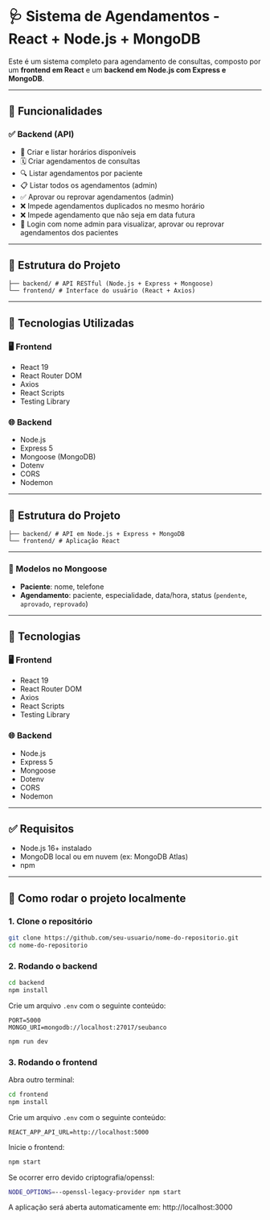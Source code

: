 # 🩺 Sistema de Agendamentos - React + Node.js + MongoDB

Este é um sistema completo para agendamento de consultas, composto por um **frontend em React** e um **backend em Node.js com Express e MongoDB**.

---

## 🚀 Funcionalidades

### ✅ Backend (API)

- 📅 Criar e listar horários disponíveis
- 🗓️ Criar agendamentos de consultas
- 🔍 Listar agendamentos por paciente
- 📋 Listar todos os agendamentos (admin)
- ✅ Aprovar ou reprovar agendamentos (admin)
- ❌ Impede agendamentos duplicados no mesmo horário
- ❌ Impede agendamento que não seja em data futura
- 🔐 Login com nome admin para visualizar, aprovar ou reprovar agendamentos dos pacientes

---

## 📁 Estrutura do Projeto

```
├── backend/ # API RESTful (Node.js + Express + Mongoose)
└── frontend/ # Interface do usuário (React + Axios)
```

---

## 🧰 Tecnologias Utilizadas

### 🖥️ Frontend

- React 19
- React Router DOM
- Axios
- React Scripts
- Testing Library

### 🌐 Backend

- Node.js
- Express 5
- Mongoose (MongoDB)
- Dotenv
- CORS
- Nodemon

---

## 📁 Estrutura do Projeto

```
├── backend/ # API em Node.js + Express + MongoDB
└── frontend/ # Aplicação React
```

---

### 🧾 Modelos no Mongoose

- **Paciente**: nome, telefone
- **Agendamento**: paciente, especialidade, data/hora, status (`pendente`, `aprovado`, `reprovado`)

---

## 🧰 Tecnologias

### 🖥️ Frontend

- React 19
- React Router DOM
- Axios
- React Scripts
- Testing Library

### 🌐 Backend

- Node.js
- Express 5
- Mongoose
- Dotenv
- CORS
- Nodemon

---

## ✅ Requisitos

- Node.js 16+ instalado
- MongoDB local ou em nuvem (ex: MongoDB Atlas)
- npm

---

## 🚀 Como rodar o projeto localmente

### 1. Clone o repositório

```bash
git clone https://github.com/seu-usuario/nome-do-repositorio.git
cd nome-do-repositorio
```

### 2. Rodando o backend

```bash
cd backend
npm install
```

Crie um arquivo `.env` com o seguinte conteúdo:

```
PORT=5000
MONGO_URI=mongodb://localhost:27017/seubanco
```

```bash
npm run dev
```

### 3. Rodando o frontend

Abra outro terminal:

```bash
cd frontend
npm install
```

Crie um arquivo `.env` com o seguinte conteúdo:

```
REACT_APP_API_URL=http://localhost:5000
```

Inicie o frontend:

```bash
npm start
```

Se ocorrer erro devido criptografia/openssl:

```bash
NODE_OPTIONS=--openssl-legacy-provider npm start
```

A aplicação será aberta automaticamente em: http://localhost:3000
